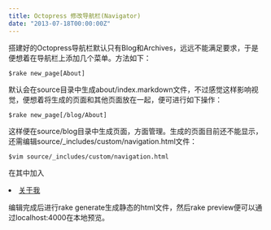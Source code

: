 ```yaml
---
title: Octopress 修改导航栏(Navigator)
date: "2013-07-18T00:00:00Z"
---
```

搭建好的Octopress导航栏默认只有Blog和Archives，远远不能满足要求，于是便想着在导航栏上添加几个菜单。方法如下：

    $rake new_page[About]
默认会在source目录中生成about/index.markdown文件，不过感觉这样影响视觉，便想着将生成的页面和其他页面放在一起，便可进行如下操作：

    $rake new_page[/blog/About]
这样便在source/blog目录中生成页面，方面管理。生成的页面目前还不能显示，还需编辑source/\_includes/custom/navigation.html文件：

    $vim source/_includes/custom/navigation.html

在其中加入
    <li><a href="{{ root_url }}/blog/about">关于我</a></li>

编辑完成后进行rake generate生成静态的html文件，然后rake preview便可以通过localhost:4000在本地预览。
